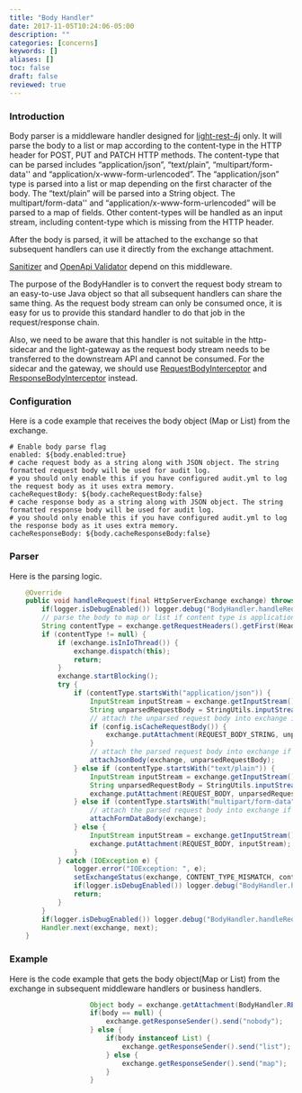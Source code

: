 ```yaml
---
title: "Body Handler"
date: 2017-11-05T10:24:06-05:00
description: ""
categories: [concerns]
keywords: []
aliases: []
toc: false
draft: false
reviewed: true
---
```


### Introduction

Body parser is a middleware handler designed for [light-rest-4j][] only. It will parse the body to a list or map according to the content-type in the HTTP header for POST, PUT and PATCH HTTP methods. The content-type that can be parsed includes “application/json”, “text/plain”, “multipart/form-data'' and “application/x-www-form-urlencoded”. The “application/json” type is parsed into a list or map depending on the first character of the body. The “text/plain” will be parsed into a String object. The multipart/form-data'' and “application/x-www-form-urlencoded” will be parsed to a map of fields. Other content-types will be handled as an input stream, including content-type which is missing from the HTTP header.

After the body is parsed, it will be attached to the exchange so that subsequent handlers can use it directly from the exchange attachment.

[Sanitizer][] and [OpenApi Validator][] depend on this middleware.

The purpose of the BodyHandler is to convert the request body stream to an easy-to-use Java object so that all subsequent handlers can share the same thing. As the request body stream can only be consumed once, it is easy for us to provide this standard handler to do that job in the request/response chain. 

Also, we need to be aware that this handler is not suitable in the http-sidecar and the light-gateway as the request body stream needs to be transferred to the downstream API and cannot be consumed. For the sidecar and the gateway, we should use [RequestBodyInterceptor][] and [ResponseBodyInterceptor][] instead.

### Configuration

Here is a code example that receives the body object (Map or List) from the exchange.

```
# Enable body parse flag
enabled: ${body.enabled:true}
# cache request body as a string along with JSON object. The string formatted request body will be used for audit log.
# you should only enable this if you have configured audit.yml to log the request body as it uses extra memory.
cacheRequestBody: ${body.cacheRequestBody:false}
# cache response body as a string along with JSON object. The string formatted response body will be used for audit log.
# you should only enable this if you have configured audit.yml to log the response body as it uses extra memory.
cacheResponseBody: ${body.cacheResponseBody:false}
```

### Parser

Here is the parsing logic. 

```java
    @Override
    public void handleRequest(final HttpServerExchange exchange) throws Exception {
        if(logger.isDebugEnabled()) logger.debug("BodyHandler.handleRequest starts.");
        // parse the body to map or list if content type is application/json
        String contentType = exchange.getRequestHeaders().getFirst(Headers.CONTENT_TYPE);
        if (contentType != null) {
            if (exchange.isInIoThread()) {
                exchange.dispatch(this);
                return;
            }
            exchange.startBlocking();
            try {
                if (contentType.startsWith("application/json")) {
                    InputStream inputStream = exchange.getInputStream();
                    String unparsedRequestBody = StringUtils.inputStreamToString(inputStream, StandardCharsets.UTF_8);
                    // attach the unparsed request body into exchange if the cacheRequestBody is enabled in body.yml
                    if (config.isCacheRequestBody()) {
                        exchange.putAttachment(REQUEST_BODY_STRING, unparsedRequestBody);
                    }
                    // attach the parsed request body into exchange if the body parser is enabled
                    attachJsonBody(exchange, unparsedRequestBody);
                } else if (contentType.startsWith("text/plain")) {
                    InputStream inputStream = exchange.getInputStream();
                    String unparsedRequestBody = StringUtils.inputStreamToString(inputStream, StandardCharsets.UTF_8);
                    exchange.putAttachment(REQUEST_BODY, unparsedRequestBody);
                } else if (contentType.startsWith("multipart/form-data") || contentType.startsWith("application/x-www-form-urlencoded")) {
                    // attach the parsed request body into exchange if the body parser is enabled
                    attachFormDataBody(exchange);
                } else {
                    InputStream inputStream = exchange.getInputStream();
                    exchange.putAttachment(REQUEST_BODY, inputStream);
                }
            } catch (IOException e) {
                logger.error("IOException: ", e);
                setExchangeStatus(exchange, CONTENT_TYPE_MISMATCH, contentType);
                if(logger.isDebugEnabled()) logger.debug("BodyHandler.handleRequest ends with an error.");
                return;
            }
        }
        if(logger.isDebugEnabled()) logger.debug("BodyHandler.handleRequest ends.");
        Handler.next(exchange, next);
    }
```
### Example

Here is the code example that gets the body object(Map or List) from the exchange in subsequent middleware handlers or business handlers.

```java
                    Object body = exchange.getAttachment(BodyHandler.REQUEST_BODY);
                    if(body == null) {
                        exchange.getResponseSender().send("nobody");
                    } else {
                        if(body instanceof List) {
                            exchange.getResponseSender().send("list");
                        } else {
                            exchange.getResponseSender().send("map");
                        }
                    }

```

[light-rest-4j]: /style/light-rest-4j/
[Sanitizer]: /concern/sanitizer/
[OpenApi Validator]: /style/light-rest-4j/openapi-validator/
[RequestBodyInterceptor]: /concern/request-body-interceptor/
[ResponseBodyInterceptor]: /concern/response-body-interceptor/
